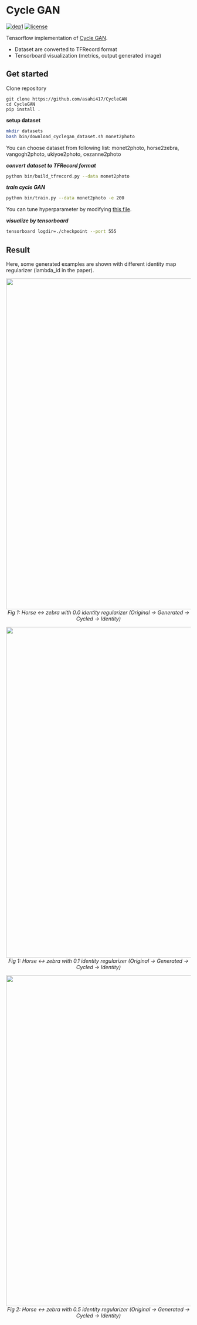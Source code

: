 # Cycle GAN
[![dep1](https://img.shields.io/badge/Tensorflow-1.3+-blue.svg)](https://www.tensorflow.org/)
[![license](https://img.shields.io/badge/License-MIT-brightgreen.svg)](https://github.com/asahi417/WassersteinGAN/blob/master/LICENSE)

Tensorflow implementation of [Cycle GAN](https://arxiv.org/pdf/1703.10593.pdf).
- Dataset are converted to TFRecord format
- Tensorboard visualization (metrics, output generated image)

## Get started
Clone repository
```
git clone https://github.com/asahi417/CycleGAN
cd CycleGAN
pip install .
```

**setup dataset** 

```bash
mkdir datasets
bash bin/download_cyclegan_dataset.sh monet2photo
```
You can choose dataset from following list: monet2photo, horse2zebra, vangogh2photo, ukiyoe2photo, cezanne2photo

***convert dataset to TFRecord format***

```bash
python bin/build_tfrecord.py --data monet2photo 
```

***train cycle GAN***

```bash
python bin/train.py --data monet2photo -e 200
```

You can tune hyperparameter by modifying [this file](./bin/hyperparameter.toml).

***visualize by tensorboard***

```bash
tensorboard logdir=./checkpoint --port 555
```

## Result
Here, some generated examples are shown with different identity map regularizer (lambda_id in the paper).

<p align="center">
  <img src="./bin/img/generated_img/horse2zebra-v2.jpg" width="900">
  <br><i>Fig 1: Horse <-> zebra with 0.0 identity regularizer (Original -> Generated -> Cycled -> Identity) </i>
</p>

<p align="center">
  <img src="./bin/img/generated_img/horse2zebra-v0.jpg" width="900">
  <br><i>Fig 1: Horse <-> zebra with 0.1 identity regularizer (Original -> Generated -> Cycled -> Identity) </i>
</p>

<p align="center">
  <img src="./bin/img/generated_img/horse2zebra-v1.jpg" width="900">
  <br><i>Fig 2: Horse <-> zebra with 0.5 identity regularizer (Original -> Generated -> Cycled -> Identity) </i>
</p>

